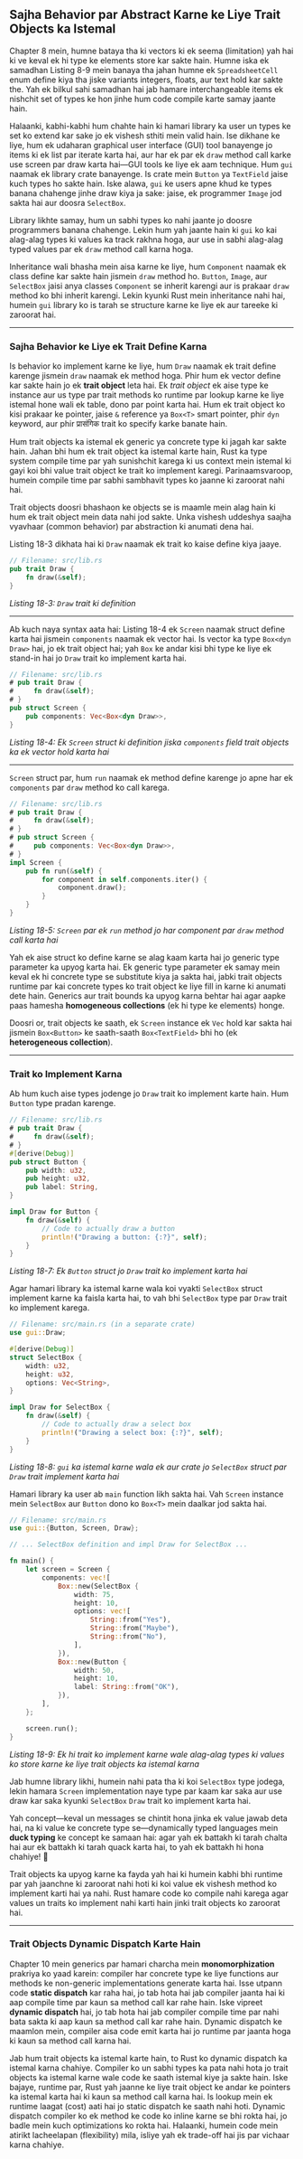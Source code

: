 ## Sajha Behavior par Abstract Karne ke Liye Trait Objects ka Istemal

Chapter 8 mein, humne bataya tha ki vectors ki ek seema (limitation) yah hai ki ve keval ek hi type ke elements store kar sakte hain. Humne iska ek samadhan Listing 8-9 mein banaya tha jahan humne ek `SpreadsheetCell` enum define kiya tha jiske variants integers, floats, aur text hold kar sakte the. Yah ek bilkul sahi samadhan hai jab hamare interchangeable items ek nishchit set of types ke hon jinhe hum code compile karte samay jaante hain.

Halaanki, kabhi-kabhi hum chahte hain ki hamari library ka user un types ke set ko extend kar sake jo ek vishesh sthiti mein valid hain. Ise dikhane ke liye, hum ek udaharan graphical user interface (GUI) tool banayenge jo items ki ek list par iterate karta hai, aur har ek par ek `draw` method call karke use screen par draw karta hai—GUI tools ke liye ek aam technique. Hum `gui` naamak ek library crate banayenge. Is crate mein `Button` ya `TextField` jaise kuch types ho sakte hain. Iske alawa, `gui` ke users apne khud ke types banana chahenge jinhe draw kiya ja sake: jaise, ek programmer `Image` jod sakta hai aur doosra `SelectBox`.

Library likhte samay, hum un sabhi types ko nahi jaante jo doosre programmers banana chahenge. Lekin hum yah jaante hain ki `gui` ko kai alag-alag types ki values ka track rakhna hoga, aur use in sabhi alag-alag typed values par ek `draw` method call karna hoga.

Inheritance wali bhasha mein aisa karne ke liye, hum `Component` naamak ek class define kar sakte hain jismein `draw` method ho. `Button`, `Image`, aur `SelectBox` jaisi anya classes `Component` se inherit karengi aur is prakaar `draw` method ko bhi inherit karengi. Lekin kyunki Rust mein inheritance nahi hai, humein `gui` library ko is tarah se structure karne ke liye ek aur tareeke ki zaroorat hai.

-----

### Sajha Behavior ke Liye ek Trait Define Karna

Is behavior ko implement karne ke liye, hum `Draw` naamak ek trait define karenge jismein `draw` naamak ek method hoga. Phir hum ek vector define kar sakte hain jo ek **trait object** leta hai. Ek *trait object* ek aise type ke instance aur us type par trait methods ko runtime par lookup karne ke liye istemal hone wali ek table, dono par point karta hai. Hum ek trait object ko kisi prakaar ke pointer, jaise `&` reference ya `Box<T>` smart pointer, phir `dyn` keyword, aur phir प्रासंगिक trait ko specify karke banate hain.

Hum trait objects ka istemal ek generic ya concrete type ki jagah kar sakte hain. Jahan bhi hum ek trait object ka istemal karte hain, Rust ka type system compile time par yah sunishchit karega ki us context mein istemal ki gayi koi bhi value trait object ke trait ko implement karegi. Parinaamsvaroop, humein compile time par sabhi sambhavit types ko jaanne ki zaroorat nahi hai.

Trait objects doosri bhashaon ke objects se is maamle mein alag hain ki hum ek trait object mein data nahi jod sakte. Unka vishesh uddeshya saajha vyavhaar (common behavior) par abstraction ki anumati dena hai.

Listing 18-3 dikhata hai ki `Draw` naamak ek trait ko kaise define kiya jaaye.

```rust
// Filename: src/lib.rs
pub trait Draw {
    fn draw(&self);
}
```

*Listing 18-3: `Draw` trait ki definition*

-----

Ab kuch naya syntax aata hai: Listing 18-4 ek `Screen` naamak struct define karta hai jismein `components` naamak ek vector hai. Is vector ka type `Box<dyn Draw>` hai, jo ek trait object hai; yah `Box` ke andar kisi bhi type ke liye ek stand-in hai jo `Draw` trait ko implement karta hai.

```rust
// Filename: src/lib.rs
# pub trait Draw {
#     fn draw(&self);
# }
pub struct Screen {
    pub components: Vec<Box<dyn Draw>>,
}
```

*Listing 18-4: Ek `Screen` struct ki definition jiska `components` field trait objects ka ek vector hold karta hai*

-----

`Screen` struct par, hum `run` naamak ek method define karenge jo apne har ek `components` par `draw` method ko call karega.

```rust
// Filename: src/lib.rs
# pub trait Draw {
#     fn draw(&self);
# }
# pub struct Screen {
#     pub components: Vec<Box<dyn Draw>>,
# }
impl Screen {
    pub fn run(&self) {
        for component in self.components.iter() {
            component.draw();
        }
    }
}
```

*Listing 18-5: `Screen` par ek `run` method jo har component par `draw` method call karta hai*

Yah ek aise struct ko define karne se alag kaam karta hai jo generic type parameter ka upyog karta hai. Ek generic type parameter ek samay mein keval ek hi concrete type se substitute kiya ja sakta hai, jabki trait objects runtime par kai concrete types ko trait object ke liye fill in karne ki anumati dete hain. Generics aur trait bounds ka upyog karna behtar hai agar aapke paas hamesha **homogeneous collections** (ek hi type ke elements) honge.

Doosri or, trait objects ke saath, ek `Screen` instance ek `Vec` hold kar sakta hai jismein `Box<Button>` ke saath-saath `Box<TextField>` bhi ho (ek **heterogeneous collection**).

-----

### Trait ko Implement Karna

Ab hum kuch aise types jodenge jo `Draw` trait ko implement karte hain. Hum `Button` type pradan karenge.

```rust
// Filename: src/lib.rs
# pub trait Draw {
#     fn draw(&self);
# }
#[derive(Debug)]
pub struct Button {
    pub width: u32,
    pub height: u32,
    pub label: String,
}

impl Draw for Button {
    fn draw(&self) {
        // Code to actually draw a button
        println!("Drawing a button: {:?}", self);
    }
}
```

*Listing 18-7: Ek `Button` struct jo `Draw` trait ko implement karta hai*

Agar hamari library ka istemal karne wala koi vyakti `SelectBox` struct implement karne ka faisla karta hai, to vah bhi `SelectBox` type par `Draw` trait ko implement karega.

```rust
// Filename: src/main.rs (in a separate crate)
use gui::Draw;

#[derive(Debug)]
struct SelectBox {
    width: u32,
    height: u32,
    options: Vec<String>,
}

impl Draw for SelectBox {
    fn draw(&self) {
        // Code to actually draw a select box
        println!("Drawing a select box: {:?}", self);
    }
}
```

*Listing 18-8: `gui` ka istemal karne wala ek aur crate jo `SelectBox` struct par `Draw` trait implement karta hai*

Hamari library ka user ab `main` function likh sakta hai. Vah `Screen` instance mein `SelectBox` aur `Button` dono ko `Box<T>` mein daalkar jod sakta hai.

```rust
// Filename: src/main.rs
use gui::{Button, Screen, Draw};

// ... SelectBox definition and impl Draw for SelectBox ...

fn main() {
    let screen = Screen {
        components: vec![
            Box::new(SelectBox {
                width: 75,
                height: 10,
                options: vec![
                    String::from("Yes"),
                    String::from("Maybe"),
                    String::from("No"),
                ],
            }),
            Box::new(Button {
                width: 50,
                height: 10,
                label: String::from("OK"),
            }),
        ],
    };

    screen.run();
}
```

*Listing 18-9: Ek hi trait ko implement karne wale alag-alag types ki values ko store karne ke liye trait objects ka istemal karna*

Jab humne library likhi, humein nahi pata tha ki koi `SelectBox` type jodega, lekin hamara `Screen` implementation naye type par kaam kar saka aur use draw kar saka kyunki `SelectBox` `Draw` trait ko implement karta hai.

Yah concept—keval un messages se chintit hona jinka ek value jawab deta hai, na ki value ke concrete type se—dynamically typed languages mein **duck typing** ke concept ke samaan hai: agar yah ek battakh ki tarah chalta hai aur ek battakh ki tarah quack karta hai, to yah ek battakh hi hona chahiye\! 🦆

Trait objects ka upyog karne ka fayda yah hai ki humein kabhi bhi runtime par yah jaanchne ki zaroorat nahi hoti ki koi value ek vishesh method ko implement karti hai ya nahi. Rust hamare code ko compile nahi karega agar values un traits ko implement nahi karti hain jinki trait objects ko zaroorat hai.

-----

### Trait Objects Dynamic Dispatch Karte Hain

Chapter 10 mein generics par hamari charcha mein **monomorphization** prakriya ko yaad karein: compiler har concrete type ke liye functions aur methods ke non-generic implementations generate karta hai. Isse utpann code **static dispatch** kar raha hai, jo tab hota hai jab compiler jaanta hai ki aap compile time par kaun sa method call kar rahe hain. Iske vipreet **dynamic dispatch** hai, jo tab hota hai jab compiler compile time par nahi bata sakta ki aap kaun sa method call kar rahe hain. Dynamic dispatch ke maamlon mein, compiler aisa code emit karta hai jo runtime par jaanta hoga ki kaun sa method call karna hai.

Jab hum trait objects ka istemal karte hain, to Rust ko dynamic dispatch ka istemal karna chahiye. Compiler ko un sabhi types ka pata nahi hota jo trait objects ka istemal karne wale code ke saath istemal kiye ja sakte hain. Iske bajaye, runtime par, Rust yah jaanne ke liye trait object ke andar ke pointers ka istemal karta hai ki kaun sa method call karna hai. Is lookup mein ek runtime laagat (cost) aati hai jo static dispatch ke saath nahi hoti. Dynamic dispatch compiler ko ek method ke code ko inline karne se bhi rokta hai, jo badle mein kuch optimizations ko rokta hai. Halaanki, humein code mein atirikt lacheelapan (flexibility) mila, isliye yah ek trade-off hai jis par vichaar karna chahiye.